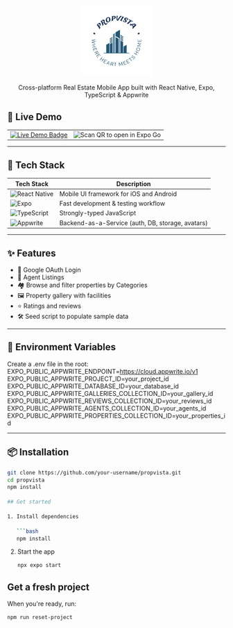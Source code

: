 <p align="center">
  <img src="assets/images/logo.png" width="160" alt="PropVista Logo"/>
</p>

<p align="center">Cross-platform Real Estate Mobile App built with React Native, Expo, TypeScript & Appwrite</p>

## 🔗 Live Demo

<table>
  <tr>
    <td>
      <a href="https://expo.dev/accounts/ishita_ghosh/projects/PropVista/updates/7cf1bcfa-a668-4004-81ac-14bfba1a73fb" target="_blank">
        <img src="https://img.shields.io/badge/PropVista%20Live-Click%20Here-brightgreen?style=for-the-badge&logo=expo&logoColor=white" alt="Live Demo Badge" />
      </a>
    </td>
    <td>
      <img src="https://raw.githubusercontent.com/ishita-ghosh/PropVista/main/assets/images/qr-demo.svg" width="140" alt="Scan QR to open in Expo Go" />
    </td>
  </tr>
</table>

---

## 🚀 Tech Stack

| Tech Stack | Description |
|------------|-------------|
| ![React Native](https://img.shields.io/badge/React_Native-20232a?style=flat-square&logo=react&logoColor=61dafb) | Mobile UI framework for iOS and Android |
| ![Expo](https://img.shields.io/badge/Expo-000020?style=flat-square&logo=expo&logoColor=white) | Fast development & testing workflow |
| ![TypeScript](https://img.shields.io/badge/TypeScript-3178C6?style=flat-square&logo=typescript&logoColor=white) | Strongly-typed JavaScript |
| ![Appwrite](https://img.shields.io/badge/Appwrite-EF2D5E?style=flat-square&logo=appwrite&logoColor=white) | Backend-as-a-Service (auth, DB, storage, avatars) |

---

## ✨ Features

- 🔐 Google OAuth Login
- 🧑 Agent Listings
- 🏘️ Browse and filter properties by Categories
- 🖼️ Property gallery with facilities
- ⭐ Ratings and reviews
- 🛠️ Seed script to populate sample data

---

## 🔐 Environment Variables
Create a .env file in the root:
EXPO_PUBLIC_APPWRITE_ENDPOINT=https://cloud.appwrite.io/v1
EXPO_PUBLIC_APPWRITE_PROJECT_ID=your_project_id
EXPO_PUBLIC_APPWRITE_DATABASE_ID=your_database_id
EXPO_PUBLIC_APPWRITE_GALLERIES_COLLECTION_ID=your_gallery_id
EXPO_PUBLIC_APPWRITE_REVIEWS_COLLECTION_ID=your_reviews_id
EXPO_PUBLIC_APPWRITE_AGENTS_COLLECTION_ID=your_agents_id
EXPO_PUBLIC_APPWRITE_PROPERTIES_COLLECTION_ID=your_properties_id

---

## 📦 Installation

```bash
git clone https://github.com/your-username/propvista.git
cd propvista
npm install

## Get started

1. Install dependencies

   ```bash
   npm install
   ```

2. Start the app

   ```bash
   npx expo start
   ```

## Get a fresh project

When you're ready, run:

```bash
npm run reset-project
```
